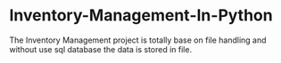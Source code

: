 # Inventory-Management-In-Python
The Inventory Management project is totally base on file handling and without use sql database the data is stored in file.

